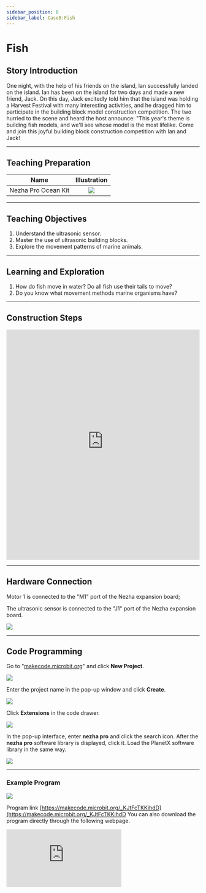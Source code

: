```yaml
---
sidebar_position: 8
sidebar_label: Case8:Fish
---
```


# Fish
## Story Introduction
One night, with the help of his friends on the island, Ian successfully landed on the island. Ian has been on the island for two days and made a new friend, Jack. On this day, Jack excitedly told him that the island was holding a Harvest Festival with many interesting activities, and he dragged him to participate in the building block model construction competition. The two hurried to the scene and heard the host announce: "This year's theme is building fish models, and we'll see whose model is the most lifelike. Come and join this joyful building block construction competition with Ian and Jack!

---

## Teaching Preparation

| Name | Illustration |
| :----------: | :--------------------------: |
| Nezha Pro Ocean Kit | ![](https://wiki-media-ef.oss-cn-hongkong.aliyuncs.com/docs/microbit/building-blocks/nezha-pro-ocean-kit/nezha-pro-ocean-kit-products-introduction-002.png.png) |

---
## Teaching Objectives

1. Understand the ultrasonic sensor.
2. Master the use of ultrasonic building blocks.
3. Explore the movement patterns of marine animals.

---
## Learning and Exploration

1. How do fish move in water? Do all fish use their tails to move?
2. Do you know what movement methods marine organisms have?

---
## Construction Steps

<embed src="https://wiki-media-ef.oss-cn-hongkong.aliyuncs.com/docs/microbit/building-blocks/nezha-pro-ocean-kit/setup-diagram/case08/nezha-pro-ocean-kit-step-08-1.png.pdf" type="application/pdf" width="100%" height="600px" />

---
## Hardware Connection

Motor 1 is connected to the "M1" port of the Nezha expansion board;

The ultrasonic sensor is connected to the "J1" port of the Nezha expansion board.

![](https://wiki-media-ef.oss-cn-hongkong.aliyuncs.com/docs/microbit/building-blocks/nezha-pro-ocean-kit/setup-diagram/case08/nezha-pro-ocean-kit-step-08-2.png.png)

---
## Code Programming

Go to "[makecode.microbit.org](https://makecode.microbit.org)" and click **New Project**.

![](https://wiki-media-ef.oss-cn-hongkong.aliyuncs.com/docs/microbit/building-blocks/microbit-space-science-kit/images/microbit-space-science-kit-case01-07.png)

Enter the project name in the pop-up window and click **Create**.

![](https://wiki-media-ef.oss-cn-hongkong.aliyuncs.com/docs/microbit/building-blocks/microbit-space-science-kit/images/microbit-space-science-kit-case01-11.png)

Click **Extensions** in the code drawer.

![](https://wiki-media-ef.oss-cn-hongkong.aliyuncs.com/docs/microbit/building-blocks/microbit-space-science-kit/images/microbit-space-science-kit-case01-09.png)

In the pop-up interface, enter **nezha pro** and click the search icon. After the **nezha pro** software library is displayed, click it. Load the PlanetX software library in the same way.

![](https://wiki-media-ef.oss-cn-hongkong.aliyuncs.com/docs/microbit/building-blocks/microbit-space-science-kit/images/microbit-space-science-kit-case01-10.png)

---
### Example Program

![](https://wiki-media-ef.oss-cn-hongkong.aliyuncs.com/docs/microbit/building-blocks/nezha-pro-ocean-kit/setup-diagram/nezha-pro-ocean-kit-08.png)

Program link
[https://makecode.microbit.org/_KJtFcTKKihdD](https://makecode.microbit.org/_KJtFcTKKihdD
You can also download the program directly through the following webpage.

<div
    style={{
        position: 'relative',
        paddingBottom: '60%',
        overflow: 'hidden',
    }}
>
    <iframe
        src="https://makecode.microbit.org/_KJtFcTKKihdD"
        frameborder="0"
        sandbox="allow-popups allow-forms allow-scripts allow-same-origin"
        style={{
            position: 'absolute',
            width: '100%',
            height: '100%',
        }}
    />
</div>

---
### Download Program

Use a USB cable to connect the PC and micro:bit V2.

![](https://wiki-media-ef.oss-cn-hongkong.aliyuncs.com/docs/microbit/building-blocks/microbit-space-science-kit/images/microbit-space-science-kit-manual03.gif)

After successful connection, a drive named MICROBIT will be recognized on the computer.

![](https://wiki-media-ef.oss-cn-hongkong.aliyuncs.com/docs/microbit/building-blocks/microbit-space-science-kit/images/microbit-space-science-kit-manual06.png)

Click![](https://wiki-media-ef.oss-cn-hongkong.aliyuncs.com/docs/microbit/building-blocks/microbit-space-science-kit/images/microbit-space-science-kit-manual07.png)in the lower left corner and select **Connect Device**.

![](https://wiki-media-ef.oss-cn-hongkong.aliyuncs.com/docs/microbit/building-blocks/microbit-space-science-kit/images/microbit-space-science-kit-manual11.png)

Click![](https://wiki-media-ef.oss-cn-hongkong.aliyuncs.com/docs/microbit/building-blocks/microbit-space-science-kit/images/microbit-space-science-kit-manual08.png).

![](https://wiki-media-ef.oss-cn-hongkong.aliyuncs.com/docs/microbit/building-blocks/microbit-space-science-kit/images/microbit-space-science-kit-manual12.png)

Click![](https://wiki-media-ef.oss-cn-hongkong.aliyuncs.com/docs/microbit/building-blocks/microbit-space-science-kit/images/microbit-space-science-kit-manual09.png).

![](https://wiki-media-ef.oss-cn-hongkong.aliyuncs.com/docs/microbit/building-blocks/microbit-space-science-kit/images/microbit-space-science-kit-manual13.png)

In the pop-up window, select **BBC micro:bit CMSIS-DAP**, then select **Connect**. At this point, our micro:bit has been successfully connected.

![](https://wiki-media-ef.oss-cn-hongkong.aliyuncs.com/docs/microbit/building-blocks/microbit-space-science-kit/images/microbit-space-science-kit-manual14.png)

Click **Download Program**

![](https://wiki-media-ef.oss-cn-hongkong.aliyuncs.com/docs/microbit/building-blocks/microbit-space-science-kit/images/microbit-space-science-kit-manual10.png)

---
## Case Demonstration

The closer the object detected by the ultrasonic sensor, the greater the swimming amplitude of the fish. When the ultrasonic sensor detects a distance of 0, the fish stops swimming.


---
## Extended Knowledge

### Movement Patterns of Marine Animals

The movement patterns of marine animals are diverse, which are the results of their long-term evolution to adapt to the marine environment (such as water flow, water pressure, food distribution, etc.). Due to differences in body shape, living habits and survival needs, different types of marine animals have developed unique movement strategies. The following is a detailed introduction from major groups:

### I. Swimming Animals: Active and Fast Movement

These animals achieve efficient swimming by swinging or paddling specific parts of their bodies, and are the most active movers in the ocean.

#### Fish:

They rely on the movement of the trunk and tail to generate power, which is the main movement mode of most fish. For example, sharks propel their bodies forward by swinging their tails left and right. The shape of the caudal fin (such as the crescent-shaped caudal fin of tuna) can also reduce water resistance, making them outstanding in swimming speed (tuna can reach 60-80 kilometers per hour).
Some fish use fins for assistance: pectoral and pelvic fins are responsible for balance and steering, while dorsal and anal fins prevent the body from rolling over. For example, flounders can move flexibly on the seabed through the coordinated paddling of pectoral and pelvic fins.

#### Cetaceans:

As mammals, they rely on the up and down swing of the horizontal tail fin (fluke) to move forward, which is different from the left and right swing of fish. This method can utilize water flow more efficiently. Although large cetaceans such as blue whales are huge, they can swim at 20-30 kilometers per hour and can accelerate to more than 50 kilometers per hour in emergencies.
Pectoral flippers (pectoral fins) are mainly used for steering and deceleration. For example, dolphins can complete complex movements such as jumping and rotating through flexible pectoral flippers.

#### Cephalopods:

Squid, octopus, etc., move through **"jet propulsion"**: they contract their mantle and quickly eject water from the funnel-shaped siphon, using the reaction force to propel their bodies forward. This method can make squid accelerate to more than 15 kilometers per hour in an instant, which is convenient for avoiding natural enemies.

### II. Crawling and Creeping Animals: Slow Movement on the Seabed

These animals mostly live on the seabed (intertidal zone, shallow sea or deep sea), move slowly, and feed on benthic organisms or attach to survive.

#### Crustaceans:

Crabs crawl horizontally through their walking legs. Among their 8 pairs of walking legs, the first 3 pairs are used for walking, and the last 5 pairs are for assistance. Their special joint structure allows them to move flexibly on beaches and rocks. Some crabs (such as swimming crabs) can also swim briefly by swinging their tails.
Lobsters crawl slowly with their walking legs, and when in danger, they will bend their tails and pop backward to escape.

#### Mollusks:

Shellfish (such as clams, oysters) usually use their hatchet feet to dig into sediment or crawl slowly, and the contraction of the hatchet foot muscles can drive the body to move.
Snails (such as limpets) crawl on rock surfaces by means of mucus on their ventral feet and wavy contraction of muscles.

#### Echinoderms:

Starfish move through tube feet: tube feet are tubular structures under the arms of starfish, which can expand and contract under water pressure control. Hundreds of tube feet cooperate to allow starfish to "walk" on the seabed and even climb on vertical rocks.
Sea cucumbers move slowly like earthworms by the contraction and extension of their body wall muscles. When in danger, they will spit out their internal organs to confuse natural enemies and escape faster at the same time.

### III. Floating and Planktonic Animals: Passive Movement with Water Flow

These animals are small in size or have specialized body structures, unable to actively resist water flow, and mainly float with ocean currents, forming the basis of the marine food chain.

#### Zooplankton:

Such as krill, jellyfish, copepods, etc., which are usually millimeters in size. They move weakly through cilia (copepods) or contraction of the umbrella (jellyfish), but mainly rely on ocean currents for diffusion. When the umbrella of a jellyfish contracts, water is ejected from below, enabling short-distance upward or downward movement, but the overall movement is still with the waves.

#### Larvae of some large animals:

After hatching, the larvae of sea turtles and fish enter the planktonic stage, relying on the yolk sac for energy, floating with ocean currents to suitable growing waters, and only start active swimming when they develop to a certain stage.

### IV. Special Movement Methods

#### Jumping and Gliding:

Flying fish can glide in the air through their broad pectoral fins. After accelerating in the water, they swing their tails violently to leap out of the water, and their pectoral fins can expand to glide for tens of meters to avoid natural enemies such as tuna and dolphins.

Mudskippers (amphibious fish) can not only swim in water, but also jump or crawl on mudflats relying on their pectoral fins and tail fins, and even climb onto the trunks of mangroves.

#### Combination of Attachment and Movement:

Barnacle larvae float with water flow, and after finding suitable attachments such as rocks and ship bottoms, they secrete calcium shells to fix themselves. Adults no longer move, but obtain food by filtering water flow.
Coral polyp larvae float with ocean currents, attach to reefs and then develop into adults, forming coral reefs. The overall community is fixed, but individual polyps can capture food by stretching their tentacles.

### Summary
The movement patterns of marine animals are closely related to their living environment, feeding habits and defense strategies: active swimmers pursue speed and efficiency, benthic crawlers focus on stability and concealment, planktonic organisms rely on ocean current diffusion, and special groups have evolved unique skills such as jumping and gliding. These diverse movement patterns together constitute the dynamic balance of the marine ecosystem and are a vivid embodiment of biological adaptive evolution.
